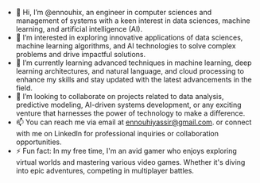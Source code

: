 - 👋 Hi, I’m @ennouhix, an engineer in computer sciences and management of systems with a keen interest in data sciences, machine learning, and artificial intelligence (AI).
- 👀 I’m interested in exploring innovative applications of data sciences, machine learning algorithms, and AI technologies to solve complex problems and drive impactful solutions.
- 🌱 I’m currently learning advanced techniques in machine learning, deep learning architectures, and natural language, and cloud  processing to enhance my skills and stay updated with the latest advancements in the field.
- 💞️ I’m looking to collaborate on projects related to data analysis, predictive modeling, AI-driven systems development, or any exciting venture that harnesses the power of technology to make a difference.
- 📫 You can reach me via email at ennouhiyassir@gmail.com. or connect with me on LinkedIn for professional inquiries or collaboration opportunities.
- ⚡ Fun fact: In my free time, I'm an avid gamer who enjoys exploring virtual worlds and mastering various video games. Whether it's diving into epic adventures, competing in multiplayer battles.
<!---
ennouhix/ennouhix is a ✨ special ✨ repository because its `README.md` (this file) appears on your GitHub profile.
You can click the Preview link to take a look at your changes.
--->
